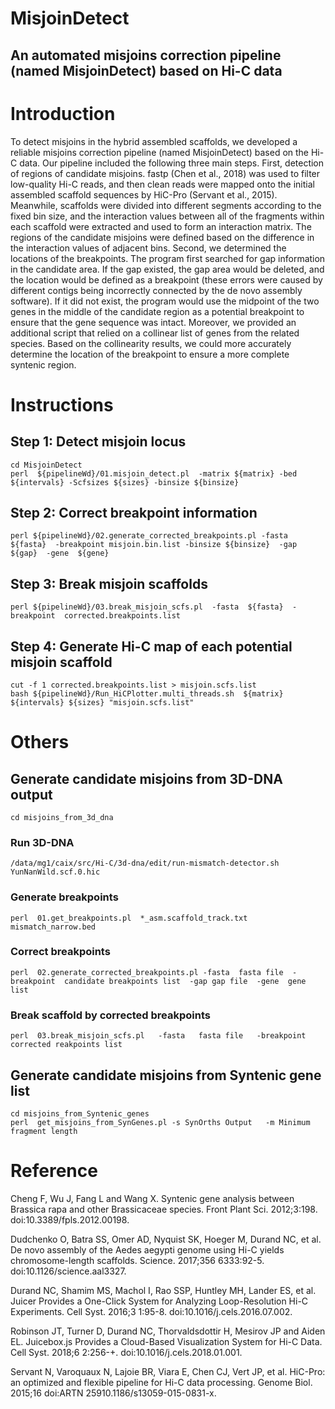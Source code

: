 # MisjoinDetect 

## An automated misjoins correction pipeline (named MisjoinDetect) based on Hi-C data

# Introduction
To detect misjoins in the hybrid assembled scaffolds, we developed a reliable misjoins correction pipeline (named MisjoinDetect) based on the Hi-C data. Our pipeline included the following three main steps. First, detection of regions of candidate misjoins. fastp (Chen et al., 2018) was used to filter low-quality Hi-C reads, and then clean reads were mapped onto the initial assembled scaffold sequences by HiC-Pro (Servant et al., 2015). Meanwhile, scaffolds were divided into different segments according to the fixed bin size, and the interaction values between all of the fragments within each scaffold were extracted and used to form an interaction matrix. The regions of the candidate misjoins were defined based on the difference in the interaction values of adjacent bins. Second, we determined the locations of the breakpoints. The program first searched for gap information in the candidate area. If the gap existed, the gap area would be deleted, and the location would be defined as a breakpoint (these errors were caused by different contigs being incorrectly connected by the de novo assembly software). If it did not exist, the program would use the midpoint of the two genes in the middle of the candidate region as a potential breakpoint to ensure that the gene sequence was intact. Moreover, we provided an additional script that relied on a collinear list of genes from the related species. Based on the collinearity results, we could more accurately determine the location of the breakpoint to ensure a more complete syntenic region. 

# Instructions
## Step 1: Detect misjoin locus
```
cd MisjoinDetect
perl  ${pipelineWd}/01.misjoin_detect.pl  -matrix ${matrix} -bed ${intervals} -Scfsizes ${sizes} -binsize ${binsize}
```
## Step 2: Correct breakpoint information
```
perl ${pipelineWd}/02.generate_corrected_breakpoints.pl -fasta ${fasta}  -breakpoint misjoin.bin.list -binsize ${binsize}  -gap ${gap}  -gene  ${gene}
```

## Step 3: Break misjoin scaffolds
```
perl ${pipelineWd}/03.break_misjoin_scfs.pl  -fasta  ${fasta}  -breakpoint  corrected.breakpoints.list
```

## Step 4: Generate Hi-C map of each potential misjoin scaffold
```
cut -f 1 corrected.breakpoints.list > misjoin.scfs.list
bash ${pipelineWd}/Run_HiCPlotter.multi_threads.sh  ${matrix} ${intervals} ${sizes} "misjoin.scfs.list"
```

# Others

## Generate candidate misjoins from 3D-DNA output
```
cd misjoins_from_3d_dna
```

### Run 3D-DNA
```
/data/mg1/caix/src/Hi-C/3d-dna/edit/run-mismatch-detector.sh  YunNanWild.scf.0.hic  
```
### Generate breakpoints 
```
perl  01.get_breakpoints.pl  *_asm.scaffold_track.txt  mismatch_narrow.bed
```
### Correct breakpoints
```
perl  02.generate_corrected_breakpoints.pl -fasta  fasta file  -breakpoint  candidate breakpoints list  -gap gap file  -gene  gene list  
```
### Break scaffold by corrected breakpoints
```
perl  03.break_misjoin_scfs.pl   -fasta   fasta file   -breakpoint   corrected reakpoints list 
```

## Generate candidate misjoins from Syntenic gene list
```
cd misjoins_from_Syntenic_genes
perl  get_misjoins_from_SynGenes.pl -s SynOrths Output   -m Minimum fragment length
```

# Reference

Cheng F, Wu J, Fang L and Wang X. Syntenic gene analysis between Brassica rapa and other Brassicaceae species. Front Plant Sci. 2012;3:198. doi:10.3389/fpls.2012.00198.

Dudchenko O, Batra SS, Omer AD, Nyquist SK, Hoeger M, Durand NC, et al. De novo assembly of the Aedes aegypti genome using Hi-C yields chromosome-length scaffolds. Science. 2017;356 6333:92-5. doi:10.1126/science.aal3327.

Durand NC, Shamim MS, Machol I, Rao SSP, Huntley MH, Lander ES, et al. Juicer Provides a One-Click System for Analyzing Loop-Resolution Hi-C Experiments. Cell Syst. 2016;3 1:95-8. doi:10.1016/j.cels.2016.07.002.

Robinson JT, Turner D, Durand NC, Thorvaldsdottir H, Mesirov JP and Aiden EL. Juicebox.js Provides a Cloud-Based Visualization System for Hi-C Data. Cell Syst. 2018;6 2:256-+. doi:10.1016/j.cels.2018.01.001.

Servant N, Varoquaux N, Lajoie BR, Viara E, Chen CJ, Vert JP, et al. HiC-Pro: an optimized and flexible pipeline for Hi-C data processing. Genome Biol. 2015;16  doi:ARTN 25910.1186/s13059-015-0831-x.
